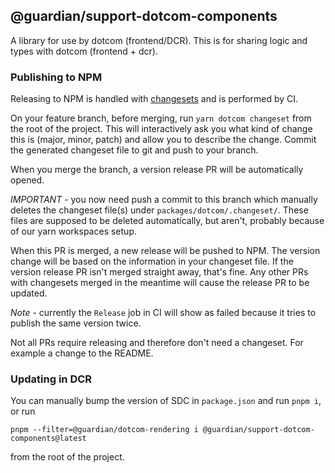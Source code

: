 ## @guardian/support-dotcom-components

A library for use by dotcom (frontend/DCR). This is for sharing logic and types with dotcom (frontend + dcr).

### Publishing to NPM

Releasing to NPM is handled with [changesets] and is performed by CI.

On your feature branch, before merging, run `yarn dotcom changeset` from the root of the project. This will
interactively ask you what kind of change this is (major, minor, patch) and
allow you to describe the change. Commit the generated changeset file to git and
push to your branch.

When you merge the branch, a version release PR will be automatically opened.

*IMPORTANT* - you now need push a commit to this branch which manually deletes the
changeset file(s) under `packages/dotcom/.changeset/`. These files are supposed to be deleted
automatically, but aren't, probably because of our yarn workspaces setup.

When this PR is merged, a new release will be pushed to NPM. The version change
will be based on the information in your changeset file. If the version release
PR isn't merged straight away, that's fine. Any other PRs with changesets merged
in the meantime will cause the release PR to be updated.

*Note* - currently the `Release` job in CI will show as failed because it tries to
publish the same version twice.

Not all PRs require releasing and therefore don't need a changeset. For example
a change to the README.

[changesets]: https://github.com/changesets/changesets

### Updating in DCR

You can manually bump the version of SDC in `package.json` and run `pnpm i`, or run

`pnpm --filter=@guardian/dotcom-rendering i @guardian/support-dotcom-components@latest`

from the root of the project.
